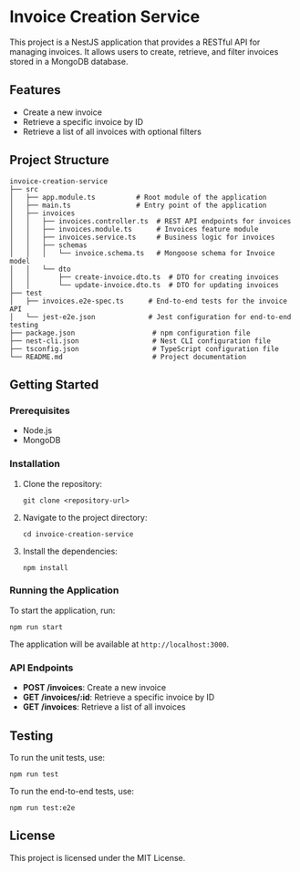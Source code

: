 # Invoice Creation Service

This project is a NestJS application that provides a RESTful API for managing invoices. It allows users to create, retrieve, and filter invoices stored in a MongoDB database.

## Features

- Create a new invoice
- Retrieve a specific invoice by ID
- Retrieve a list of all invoices with optional filters

## Project Structure

```
invoice-creation-service
├── src
│   ├── app.module.ts          # Root module of the application
│   ├── main.ts                # Entry point of the application
│   ├── invoices
│   │   ├── invoices.controller.ts  # REST API endpoints for invoices
│   │   ├── invoices.module.ts      # Invoices feature module
│   │   ├── invoices.service.ts     # Business logic for invoices
│   │   ├── schemas
│   │   │   └── invoice.schema.ts   # Mongoose schema for Invoice model
│   │   └── dto
│   │       ├── create-invoice.dto.ts  # DTO for creating invoices
│   │       └── update-invoice.dto.ts  # DTO for updating invoices
├── test
│   ├── invoices.e2e-spec.ts      # End-to-end tests for the invoice API
│   └── jest-e2e.json             # Jest configuration for end-to-end testing
├── package.json                   # npm configuration file
├── nest-cli.json                  # Nest CLI configuration file
├── tsconfig.json                  # TypeScript configuration file
└── README.md                      # Project documentation
```

## Getting Started

### Prerequisites

- Node.js
- MongoDB

### Installation

1. Clone the repository:
   ```
   git clone <repository-url>
   ```
2. Navigate to the project directory:
   ```
   cd invoice-creation-service
   ```
3. Install the dependencies:
   ```
   npm install
   ```

### Running the Application

To start the application, run:
```
npm run start
```

The application will be available at `http://localhost:3000`.

### API Endpoints

- **POST /invoices**: Create a new invoice
- **GET /invoices/:id**: Retrieve a specific invoice by ID
- **GET /invoices**: Retrieve a list of all invoices

## Testing

To run the unit tests, use:
```
npm run test
```

To run the end-to-end tests, use:
```
npm run test:e2e
```

## License

This project is licensed under the MIT License.